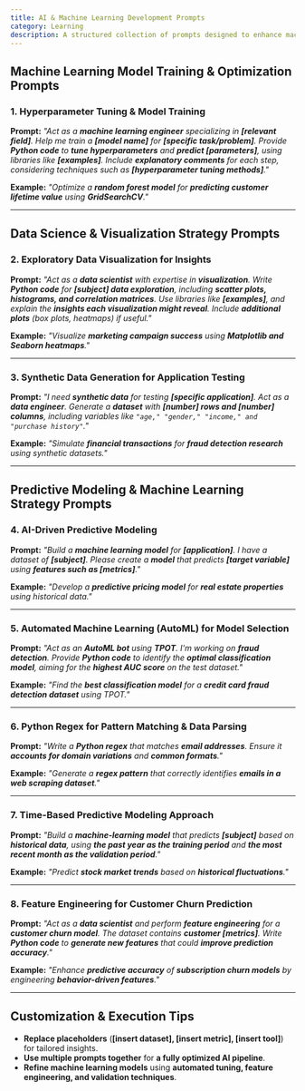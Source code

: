 ```yaml
---
title: AI & Machine Learning Development Prompts  
category: Learning
description: A structured collection of prompts designed to enhance machine learning model training, data visualization, synthetic data generation, and predictive analytics.
---
```

## **Machine Learning Model Training & Optimization Prompts**

### **1. Hyperparameter Tuning & Model Training**

**Prompt:**
*"Act as a **machine learning engineer** specializing in **[relevant field]**. Help me train a **[model name]** for **[specific task/problem]**.
Provide **Python code** to **tune hyperparameters** and **predict [parameters]**, using libraries like **[examples]**.
Include **explanatory comments** for each step, considering techniques such as **[hyperparameter tuning methods]**."*

**Example:**
*"Optimize a **random forest model** for **predicting customer lifetime value** using **GridSearchCV**."*

---

## **Data Science & Visualization Strategy Prompts**

### **2. Exploratory Data Visualization for Insights**

**Prompt:**
*"Act as a **data scientist** with expertise in **visualization**.
Write **Python code** for **[subject] data exploration**, including **scatter plots, histograms, and correlation matrices**.
Use libraries like **[examples]**, and explain the **insights each visualization might reveal**.
Include **additional plots** (box plots, heatmaps) if useful."*

**Example:**
*"Visualize **marketing campaign success** using **Matplotlib and Seaborn heatmaps**."*

---

### **3. Synthetic Data Generation for Application Testing**

**Prompt:**
*"I need **synthetic data** for testing **[specific application]**.
Act as a **data engineer**.
Generate a **dataset** with **[number] rows and [number] columns**, including variables like `"age," "gender," "income," and "purchase history"`."*

**Example:**
*"Simulate **financial transactions** for **fraud detection research** using synthetic datasets."*

---

## **Predictive Modeling & Machine Learning Strategy Prompts**

### **4. AI-Driven Predictive Modeling**

**Prompt:**
*"Build a **machine learning model** for **[application]**.
I have a dataset of **[subject]**.
Please create a **model** that predicts **[target variable]** using **features such as [metrics]**."*

**Example:**
*"Develop a **predictive pricing model** for **real estate properties** using historical data."*

---

### **5. Automated Machine Learning (AutoML) for Model Selection**

**Prompt:**
*"Act as an **AutoML bot** using **TPOT**.
I'm working on **fraud detection**.
Provide **Python code** to identify the **optimal classification model**, aiming for the **highest AUC score** on the test dataset."*

**Example:**
*"Find the **best classification model** for a **credit card fraud detection dataset** using TPOT."*

---

### **6. Python Regex for Pattern Matching & Data Parsing**

**Prompt:**
*"Write a **Python regex** that matches **email addresses**.
Ensure it **accounts for domain variations** and **common formats**."*

**Example:**
*"Generate a **regex pattern** that correctly identifies **emails in a web scraping dataset**."*

---

### **7. Time-Based Predictive Modeling Approach**

**Prompt:**
*"Build a **machine-learning model** that predicts **[subject]** based on **historical data**,
using **the past year as the training period** and **the most recent month as the validation period**."*

**Example:**
*"Predict **stock market trends** based on **historical fluctuations**."*

---

### **8. Feature Engineering for Customer Churn Prediction**

**Prompt:**
*"Act as a **data scientist** and perform **feature engineering** for a **customer churn model**.
The dataset contains **customer [metrics]**.
Write **Python code** to **generate new features** that could **improve prediction accuracy**."*

**Example:**
*"Enhance **predictive accuracy** of **subscription churn models** by engineering **behavior-driven features**."*

---

## **Customization & Execution Tips**

- **Replace placeholders** (**[insert dataset], [insert metric], [insert tool]**) for tailored insights.
- **Use multiple prompts together** for **a fully optimized AI pipeline**.
- **Refine machine learning models** using **automated tuning, feature engineering, and validation techniques**.

